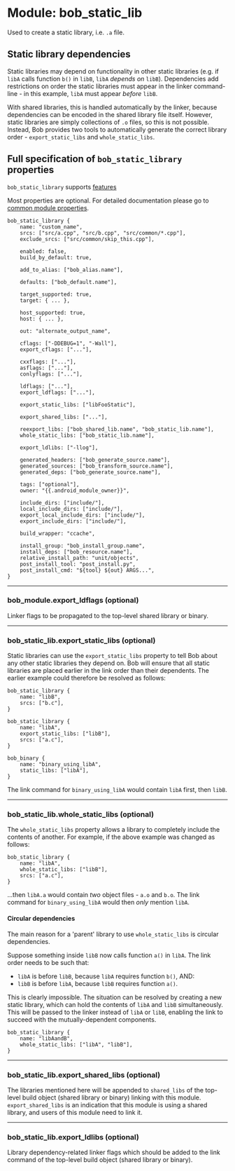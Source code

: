 Module: bob_static_lib
======================

Used to create a static library, i.e. `.a` file.

## Static library dependencies

Static libraries may depend on functionality in other static libraries
(e.g. if `libA` calls function `b()` in `libB`, `libA` *depends on* `libB`).
Dependencies add restrictions on order the static libraries must appear in the
linker command-line - in this example, `libA` must appear *before* `libB`.

With shared libraries, this is handled automatically by the linker, because
dependencies can be encoded in the shared library file itself. However,
static libraries are simply collections of `.o` files, so this is not possible.
Instead, Bob provides two tools to automatically generate the correct library
order - `export_static_libs` and `whole_static_libs`.

## Full specification of `bob_static_library` properties
`bob_static_library` supports [features](../features.md)

Most properties are optional. For detailed documentation
please go to [common module properties](common_module_properties.md).

```bp
bob_static_library {
    name: "custom_name",
    srcs: ["src/a.cpp", "src/b.cpp", "src/common/*.cpp"],
    exclude_srcs: ["src/common/skip_this.cpp"],

    enabled: false,
    build_by_default: true,

    add_to_alias: ["bob_alias.name"],

    defaults: ["bob_default.name"],

    target_supported: true,
    target: { ... },

    host_supported: true,
    host: { ... },

    out: "alternate_output_name",

    cflags: ["-DDEBUG=1", "-Wall"],
    export_cflags: ["..."],

    cxxflags: ["..."],
    asflags: ["..."],
    conlyflags: ["..."],

    ldflags: ["..."],
    export_ldflags: ["..."],

    export_static_libs: ["libFooStatic"],

    export_shared_libs: ["..."],

    reexport_libs: ["bob_shared_lib.name", "bob_static_lib.name"],
    whole_static_libs: ["bob_static_lib.name"],

    export_ldlibs: ["-llog"],

    generated_headers: ["bob_generate_source.name"],
    generated_sources: ["bob_transform_source.name"],
    generated_deps: ["bob_generate_source.name"],

    tags: ["optional"],
    owner: "{{.android_module_owner}}",

    include_dirs: ["include/"],
    local_include_dirs: ["include/"],
    export_local_include_dirs: ["include/"],
    export_include_dirs: ["include/"],

    build_wrapper: "ccache",

    install_group: "bob_install_group.name",
    install_deps: ["bob_resource.name"],
    relative_install_path: "unit/objects",
    post_install_tool: "post_install.py",
    post_install_cmd: "${tool} ${out} ARGS...",
}
```

----
### **bob_module.export_ldflags** (optional)
Linker flags to be propagated to the top-level shared library or binary.

----
### **bob_static_lib.export_static_libs** (optional)
Static libraries can use the `export_static_libs` property to tell Bob about
any other static libraries they depend on. Bob will ensure that all static
libraries are placed earlier in the link order than their dependents. The
earlier example could therefore be resolved as follows:

```bp
bob_static_library {
    name: "libB",
    srcs: ["b.c"],
}

bob_static_library {
    name: "libA",
    export_static_libs: ["libB"],
    srcs: ["a.c"],
}

bob_binary {
    name: "binary_using_libA",
    static_libs: ["libA"],
}
```

The link command for `binary_using_libA` would contain `libA` first, then
`libB`.

----
### **bob_static_lib.whole_static_libs** (optional)

The `whole_static_libs` property allows a library to completely include the
contents of another. For example, if the above example was changed as follows:

```bp
bob_static_library {
    name: "libA",
    whole_static_libs: ["libB"],
    srcs: ["a.c"],
}
```

...then `libA.a` would contain *two* object files - `a.o` and `b.o`. The link
command for `binary_using_libA` would then *only* mention `libA`.

#### Circular dependencies
The main reason for a 'parent' library to use `whole_static_libs` is circular
dependencies.

Suppose something inside `libB` now calls function `a()` in `libA`. The link
order needs to be such that:
 - `libA` is before `libB`, because `libA` requires function `b()`, AND:
 - `libB` is before `libA`, because `libB` requires function `a()`.

This is clearly impossible. The situation can be resolved by creating a new
static library, which can hold the contents of `libA` and `libB`
simultaneously. This will be passed to the linker instead of `libA` or `libB`,
enabling the link to succeed with the mutually-dependent components.

```bp
bob_static_library {
    name: "libAandB",
    whole_static_libs: ["libA", "libB"],
}
```

----
### **bob_static_lib.export_shared_libs** (optional)
The libraries mentioned here will be appended to `shared_libs` of the top-level
build object (shared library or binary) linking with this module.
`export_shared_libs` is an indication that this module is using a shared
library, and users of this module need to link it.


----
### **bob_static_lib.export_ldlibs** (optional)
Library dependency-related linker flags which should be added to the link
command of the top-level build object (shared library or binary).
